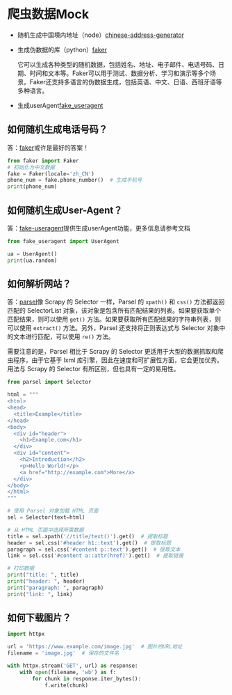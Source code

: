 # 爬虫数据Mock

- 随机生成中国境内地址（node）[chinese-address-generator](https://github.com/moonrailgun/chinese-address-generator)

- 生成伪数据的库（python）[faker](https://github.com/joke2k/faker)

  它可以生成各种类型的随机数据，包括姓名、地址、电子邮件、电话号码、日期、时间和文本等。Faker可以用于测试、数据分析、学习和演示等多个场景。Faker还支持多语言的伪数据生成，包括英语、中文、日语、西班牙语等多种语言。

- 生成userAgent[fake_useragent](https://github.com/fake-useragent/fake-useragent)

## 如何随机生成电话号码？

答：[faker](https://faker.readthedocs.io/en/master/)或许是最好的答案！

```python
from faker import Faker
# 初始化为中文数据
fake = Faker(locale='zh_CN')
phone_num = fake.phone_number()  # 生成手机号
print(phone_num)
```



## 如何随机生成User-Agent？

答：[fake-useragent](https://pypi.org/project/fake-useragent/)提供生成userAgent功能，更多信息请参考文档

```python
from fake_useragent import UserAgent

ua = UserAgent()
print(ua.random)
```



## 如何解析网站？

答：[parsel](https://parsel.readthedocs.io/en/latest/usage.html)像 Scrapy 的 Selector 一样，Parsel 的 `xpath()` 和 `css()` 方法都返回匹配的 SelectorList 对象，该对象是包含所有匹配结果的列表。如果要获取单个匹配结果，则可以使用 `get()` 方法。如果要获取所有匹配结果的字符串列表，则可以使用 `extract()` 方法。另外，Parsel 还支持将正则表达式与 Selector 对象中的文本进行匹配，可以使用 `re()` 方法。

需要注意的是，Parsel 相比于 Scrapy 的 Selector 更适用于大型的数据抓取和爬虫程序，由于它基于 lxml 库引擎，因此在速度和可扩展性方面，它会更加优秀。用法与 Scrapy 的 Selector 有所区别，但也具有一定的易用性。

```python
from parsel import Selector

html = """
<html>
<head>
  <title>Example</title>
</head>
<body>
  <div id="header">
    <h1>Example.com</h1>
  </div>
  <div id="content">
    <h2>Introduction</h2>
    <p>Hello World!</p>
    <a href="http://example.com">More</a>
  </div>
</body>
</html>
"""

# 使用 Parsel 对象加载 HTML 页面
sel = Selector(text=html)

# 从 HTML 页面中选择所需数据
title = sel.xpath('//title/text()').get()  # 提取标题
header = sel.css('#header h1::text').get()  # 提取标题
paragraph = sel.css('#content p::text').get()  # 提取文本
link = sel.css('#content a::attr(href)').get()  # 提取链接

# 打印数据
print("title: ", title)
print("header: ", header)
print("paragraph: ", paragraph)
print("link: ", link)
```

## 如何下载图片？

```python
import httpx

url = 'https://www.example.com/image.jpg'  # 图片的URL地址
filename = 'image.jpg'  # 保存的文件名

with httpx.stream('GET', url) as response:
    with open(filename, 'wb') as f:
        for chunk in response.iter_bytes():
            f.write(chunk)
```

